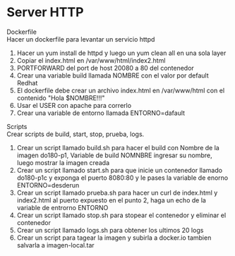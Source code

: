 # Server HTTP 
Dockerfile  
Hacer un dockerfile para levantar un servicio httpd  
1) Hacer un yum install de httpd y luego un yum clean all en una sola layer
2) Copiar el index.html en /var/www/html/index2.html  
3) PORTFORWARD del port de host 20080 a 80 del contenedor 
4) Crear una variable build llamada NOMBRE con el valor por default Redhat
5) El dockerfile debe crear un archivo index.html en /var/www/html con el contenido "Hola $NOMBRE!!!"
6) Usar el USER con apache para correrlo
7) Crear una variable de entorno llamada ENTORNO=dafault 

Scripts  
Crear scripts de build, start, stop, prueba, logs.
1) Crear un script llamado build.sh para hacer el build con Nombre de la imagen do180-p1, Variable de build NOMNBRE ingresar su nombre, luego mostrar la imagen creada
2) Crear un script llamado start.sh para que inicie un contenedor llamado do180-p1c y exponga el puerto 8080:80 y le pases la variable de enorno ENTORNO=desderun
3) Crear un script llamado prueba.sh para hacer un curl de index.html y index2.html al puerto expuesto en el punto 2, haga un echo de la variable de entrorno ENTORNO
4) Crear un script llamado stop.sh para stopear el contenedor y eliminar el contenedor
5) Crear un script llamado logs.sh para obtener los ultimos 20 logs
6) Crear un script para tagear la imagen y subirla a docker.io tambien salvarla a imagen-local.tar

